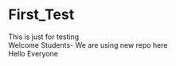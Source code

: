 # First_Test <br>
This is just for testing <br>
Welcome Students- We are using new repo here <br>
Hello Everyone <br>
